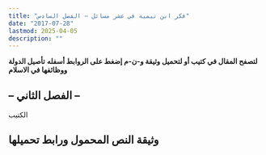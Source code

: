 ```yaml
---
title: "فكر ابن تيمية في عشر مسائل – الفصل السادس"
date: "2017-07-28"
lastmod: 2025-04-05
description: ""
---
```

**لتصفح المقال في كتيب أو لتحميل وثيقة و-ن-م إضغط على الروابط أسفله** **تأصيل الدولة ووظائفها في الاسلام**

## **– الفصل الثاني –**

الكتيب

## وثيقة النص المحمول ورابط تحميلها

###
